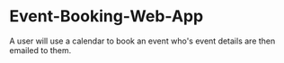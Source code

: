 # Event-Booking-Web-App
A user will use a calendar to book an event who's event details are then emailed to them.
